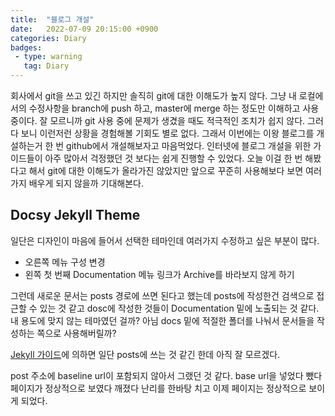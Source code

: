 ```yaml
---
title:  "블로그 개설"
date:   2022-07-09 20:15:00 +0900
categories: Diary
badges:
 - type: warning
   tag: Diary
---
```



회사에서 git을 쓰고 있긴 하지만 솔직히 git에 대한 이해도가 높지 않다. 그냥 내 로컬에서의 수정사항을 branch에 push 하고, master에 merge 하는 정도만 이해하고 사용 중이다. 잘 모르니까 git 사용 중에 문제가 생겼을 때도 적극적인 조치가 쉽지 않다. 그러다 보니 이런저런 상황을 경험해볼 기회도 별로 없다. 그래서 이번에는 이왕 블로그를 개설하는거 한 번 github에서 개설해보자고 마음먹었다. 인터넷에 블로그 개설을 위한 가이드들이 아주 많아서 걱정했던 것 보다는 쉽게 진행할 수 있었다. 오늘 이걸 한 번 해봤다고 해서 git에 대한 이해도가 올라가진 않았지만 앞으로 꾸준히 사용해보다 보면 여러가지 배우게 되지 않을까 기대해본다.

## Docsy Jekyll Theme

일단은 디자인이 마음에 들어서 선택한 테마인데 여러가지 수정하고 싶은 부분이 많다.
* 오른쪽 메뉴 구성 변경
* 왼쪽 첫 번째 Documentation 메뉴 링크가 Archive를 바라보지 않게 하기

그런데 새로운 문서는 posts 경로에 쓰면 된다고 했는데 posts에 작성한건 검색으로 접근할 수 있는 것 같고 dosc에 작성한 것들이 Documentation 밑에 노출되는 것 같다. 내 용도에 맞지 않는 테마였던 걸까? 아님 docs 밑에 적절한 폴더를 나눠서 문서들을 작성하는 쪽으로 사용해버릴까?

[Jekyll 가이드][Jekyll 가이드]에 의하면 일단 posts에 쓰는 것 같긴 한데 아직 잘 모르겠다.

post 주소에 baseline url이 포함되지 않아서 그랬던 것 같다. base url을 넣었다 뺐다 페이지가 정상적으로 보였다 깨졌다 난리를 한바탕 치고 이제 페이지는 정상적으로 보이게 되었다.

[Jekyll 가이드]: https://jekyllrb.com/docs/posts/
